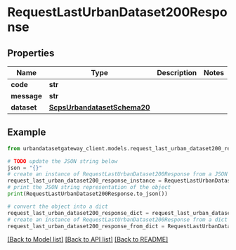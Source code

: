 # RequestLastUrbanDataset200Response


## Properties

Name | Type | Description | Notes
------------ | ------------- | ------------- | -------------
**code** | **str** |  | 
**message** | **str** |  | 
**dataset** | [**ScpsUrbandatasetSchema20**](ScpsUrbandatasetSchema20.md) |  | 

## Example

```python
from urbandatasetgateway_client.models.request_last_urban_dataset200_response import RequestLastUrbanDataset200Response

# TODO update the JSON string below
json = "{}"
# create an instance of RequestLastUrbanDataset200Response from a JSON string
request_last_urban_dataset200_response_instance = RequestLastUrbanDataset200Response.from_json(json)
# print the JSON string representation of the object
print(RequestLastUrbanDataset200Response.to_json())

# convert the object into a dict
request_last_urban_dataset200_response_dict = request_last_urban_dataset200_response_instance.to_dict()
# create an instance of RequestLastUrbanDataset200Response from a dict
request_last_urban_dataset200_response_from_dict = RequestLastUrbanDataset200Response.from_dict(request_last_urban_dataset200_response_dict)
```
[[Back to Model list]](../README.md#documentation-for-models) [[Back to API list]](../README.md#documentation-for-api-endpoints) [[Back to README]](../README.md)


